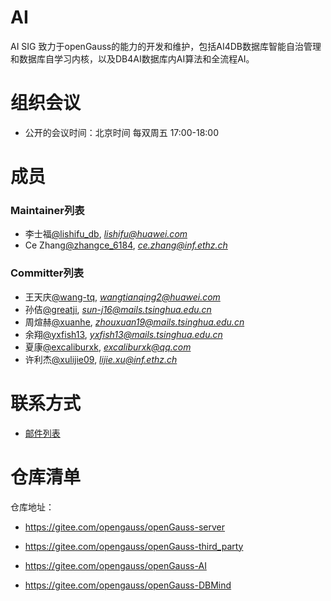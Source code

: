 # AI
AI SIG 致力于openGauss的能力的开发和维护，包括AI4DB数据库智能自治管理和数据库自学习内核，以及DB4AI数据库内AI算法和全流程AI。

# 组织会议

- 公开的会议时间：北京时间 每双周五 17:00-18:00

# 成员

### Maintainer列表

- 李士福[@lishifu_db](https://gitee.com/lishifu_db), *lishifu@huawei.com*
- Ce Zhang[@zhangce_6184](https://gitee.com/zhangce_6184), *ce.zhang@inf.ethz.ch*


### Committer列表

- 王天庆[@wang-tq](https://gitee.com/wang-tq), *wangtianqing2@huawei.com*
- 孙佶[@greatji](https://gitee.com/greatji), *sun-j16@mails.tsinghua.edu.cn*
- 周煊赫[@xuanhe](https://gitee.com/xuanhe), *zhouxuan19@mails.tsinghua.edu.cn*
- 余翔[@yxfish13](https://gitee.com/yxfish13), *yxfish13@mails.tsinghua.edu.cn*
- 夏康[@excaliburxk](https://gitee.com/excaliburxk), *excaliburxk@qq.com*
- 许利杰[@xulijie09](https://gitee.com/xulijie09), *lijie.xu@inf.ethz.ch*

# 联系方式

- [邮件列表](https://mailweb.opengauss.org/postorius/lists/ai.opengauss.org/)

# 仓库清单

仓库地址：

- https://gitee.com/opengauss/openGauss-server

- https://gitee.com/opengauss/openGauss-third_party

- https://gitee.com/opengauss/openGauss-AI

- https://gitee.com/opengauss/openGauss-DBMind
